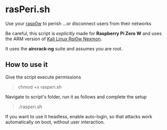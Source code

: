 # rasPeri.sh
Use your [rasp0w](https://www.raspberrypi.org/products/raspberry-pi-zero-w/) to perish ...or disconnect users from their networks

Be careful, this script is *explicitly* made for **Raspberry Pi Zero W** and uses the ARM version of [Kali Linux Rpi0w Nexmon](https://www.offensive-security.com/kali-linux-arm-images/#1493408272250-e17e9049-9ce8).

It uses the **aircrack-ng** suite and assumes you are root.

## How to use it

Give the script execute permissions
> chmod +x rasperi.sh

Navigate to script's folder, run it as follows and complete the setup
> ./rasperi.sh

If you want to use it headless, enable auto-login, so that attacks work automatically on boot, without user interaction.
